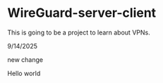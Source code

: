 # WireGuard-server-client
This is going to be a project to learn about VPNs. 

9/14/2025

new change

Hello world